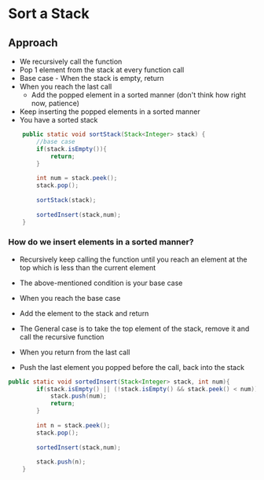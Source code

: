 # Sort a Stack

[](https://www.codingninjas.com/codestudio/problems/sort-a-stack_985275?topList=striver-sde-sheet-problems&utm_source=striver&utm_medium=website)

## Approach

- We recursively call the function
- Pop 1 element from the stack at every function call
- Base case - When the stack is empty, return
- When you reach the last call
    - Add the popped element in a sorted manner (don't think how right now, patience)
- Keep inserting the popped elements in a sorted manner
- You have a sorted stack

```java
	public static void sortStack(Stack<Integer> stack) {
        //base case
        if(stack.isEmpty()){
            return;
        }
        
        int num = stack.peek();
        stack.pop();
        
        sortStack(stack);
        
        sortedInsert(stack,num);
	}
```

### How do we insert elements in a sorted manner?

- Recursively keep calling the function until you reach an element at the top which is less than the current element
- The above-mentioned condition is your base case
- When you reach the base case
- Add the element to the stack and return

- The General case is to take the top element of the stack, remove it and call the recursive function
- When you return from the last call
- Push the last element you popped before the call, back into the stack

```java
public static void sortedInsert(Stack<Integer> stack, int num){
        if(stack.isEmpty() || (!stack.isEmpty() && stack.peek() < num)){
            stack.push(num);
            return;
        }
  
        int n = stack.peek();
        stack.pop();
        
        sortedInsert(stack,num);
        
        stack.push(n);
    }
```